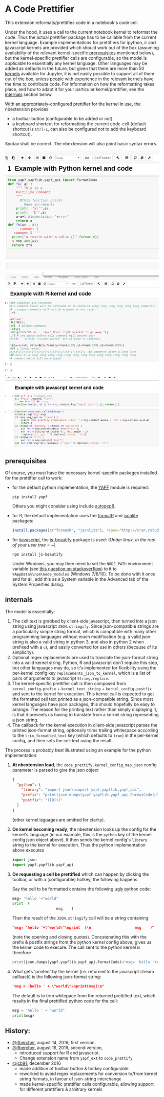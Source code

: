 A Code Prettifier
=================

This extension reformats/prettifies code in a notebook's code cell.

Under the hood, it uses a call to the current notebook kernel to reformat the
code. Thus the actual prettifier package has to be callable from
the current kernel language.
Example implementations for prettifiers for ipython, ir and ijavascript kernels
are provided which should work out of the box (assuming availability of the
relevant kernel-specific [prerequisites](#prerequisites) mentioned below), but
the kernel-specific prettifier calls are configurable, so the model is
applicable to essentially any kernel language.
Other languages may be added as defaults in the future, but given that there
are more than 50
[kernels](https://github.com/ipython/ipython/wiki/IPython-kernels-for-other-languages)
available for Jupyter, it is not easily possible to support all of them out of
the box, unless people with experience in the relevant kernels have the time to
contribute code. For information on how the reformatting takes place, and how
to adapt it for your particular kernel/prettifier, see the
[internals](#internals) section below.

With an appropriately-configured prettifier for the kernel in use, the
nbextension provides

- a toolbar button (configurable to be added or not)
- a keyboard shortcut for reformatting the current code-cell (default shortcut
  is `Ctrl-L`, can also be configured not to add the keyboard shortcut).

Syntax shall be correct. The nbextension will also point basic syntax errors.

![](demo-py.gif)
![](demo-R.gif)
![](demo-jv.gif)


prerequisites
-------------

Of course, you must have the necessary kernel-specific packages installed for
the prettifier call to work:

- for the default python implementation, the
  [YAPF](https://github.com/google/yapf) module is required:

      pip install yapf

  Others you might consider using include [autopep8](https://github.com/hhatto/autopep8).

- for R, the default implementation uses the
  [formatR](http://yihui.name/formatR/) and
  [jsonlite](https://github.com/jeroenooms/jsonlite) packages:

  ```r
  install.packages(c("formatR", "jsonlite"), repos="http://cran.rstudio.com")
  ```

- for [ijavascript](http://n-riesco.github.io/ijavascript/), the
  [js-beautify](https://github.com/beautify-web/js-beautify) package is used:
  (*Under linux, in the root of your user tree = ~*)

      npm install js-beautify

  Under Windows, you may then need to set the `NODE_PATH` environment variable
  (see [this question on stackoverflow](http://stackoverflow.com/questions/9587665/nodejs-cannot-find-installed-module-on-windows))
  to it to `%AppData%\npm\node_modules` (Windows 7/8/10).
  To be done with it once and for all, add this as a System variable in the
  Advanced tab of the System Properties dialog.


internals
---------

The model is essentially:

1.  The cell text is grabbed by client-side javascript, then turned into a json
    string using javascript `JSON.stringify`. Since json-compatible strings are
    a particularly simple string format, which is compatible with many other
    programming languages without much modification (e.g. a valid json string
    is also a valid string in python 3, and also in python 2 when prefixed with
    a `u`), and easily converted for use in others (because of its simplicity).
2.  Optional regex replacements are used to translate the json-format string
    into a valid kernel string. Python, R and javascript don't require this
    step, but other  languages may do, so it's implemented for flexibility
    using the per-kernel config key `replacements_json_to_kernel`, which is a
    list of pairs of arguments to javascript `String.replace`.
3.  The kernel-specific prettifier call is then composed from
    `kernel_config.prefix` + `kernel_text_string` + `kernel_config.postfix` and
    sent to the kernel for execution. This kernel call is expected to get the
    formatted cell text _printed_ as a json-compatible string. Since most
    kernel languages have json packages, this should hopefully be easy to
    arrange. The reason for the printing text rather than simply displaying it,
    is that it prevents us having to translate from a kernel string
    representing a json string.
4.  The callback for the kernel execution in client-side javascript parses the
    printed json-format string, optionally trims trailing whitespace according
    to the `trim_formatted_text` key (which defaults to `true`) in the
    per-kernel config, and then sets the cell text using the result.

The process is probably best illustrated using an example for the python
implementation:

1.  **At nbextension load**, the `code_prettify.kernel_config_map_json` config
    parameter is parsed to give the json object

    ```json
    {
      "python": {
        "library": "import json\nimport yapf.yapflib.yapf_api",
        "prefix": "print(json.dumps(yapf.yapflib.yapf_api.FormatCode(u",
        "postfix": ")[0]))"
      }
    }
    ```

    (other kernel laguages are omitted for clarity).

2.  **On kernel becoming ready**, the nbextension looks up the config for the
    kernel's language (in our example, this is the `python` key of the kernel
    config json object above). It then sends the kernel config's `library`
    string  to the kernel for execution. Thus the python implementation above
    executes

    ```python
    import json
    import yapf.yapflib.yapf_api
    ```

3.  **On requesting a cell be prettified** which can happen by clicking the
    toolbar, or with a (configurable) hotkey, the following happens:

    Say the cell to be formatted contains the following ugly python code:

    ```python
    msg= 'hello '+"world"
    print  (
                        msg    )
    ```

    Then the result of the `JSON.stringify` call will be a string containing

    ```json
    "msg= 'hello '+\"world\"\nprint  (\n                    msg    )"
    ```

    (note the opening and closing quotes). Concatenating this with the prefix &
    postfix strings from the python kernel config above, gives us the kernel
    code to execute. The call sent to the python kernel is therefore

    ```python
    print(json.dumps(yapf.yapflib.yapf_api.FormatCode(u"msg= 'hello '+\"world\"\nprint  (\n                    msg    )")[0]))
    ```

4.  What gets 'printed' by the kernel (i.e. returned to the javascript
    stream callback) is the following json-format string:

    ```json
    "msg = 'hello ' + \"world\"\nprint(msg)\n"
    ```

    The default is to trim whitepace from the returned prettified text, which
    results in the final prettified python code for the cell:

    ```python
    msg = 'hello ' + "world"
    print(msg)
    ```


History:
---------

- [@jfbercher](https://github.com/jfbercher), august 14, 2016, first version.
- [@jfbercher](https://github.com/jfbercher), august 19, 2016, second version,
  - introduced support for R and javascript.
  - Change extension name from `yapf_ext` to `code_prettify`
- [@jcb91](https://github.com/jcb91), december 2016
  - made addition of toolbar button & hotkey configurable
  - reworked to avoid regex replacements for conversion to/from kernel string
    formats, in favour of json-string interchange
  - made kernel-specific prettifier calls configurable, allowing support for
    different prettifiers & arbitrary kernels
